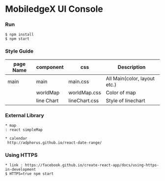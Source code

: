 # MobiledgeX UI Console

### Run
```
$ npm install
$ npm start
```
### Style Guide

| page Name | component  | css           | Description                  |
|-----------|------------|---------------|------------------------------|
| main      | main       | main.css      | All Main(color, layout etc.) |
|           | worldMap   | worldMap.css  | Color of map                 |
|           | line Chart | lineChart.css | Style of linechart           |


### External Library

    * map
    : react simpleMap

    * calendar
     http://adphorus.github.io/react-date-range/


### Using HTTPS

    * link : https://facebook.github.io/create-react-app/docs/using-https-in-development
    $ HTTPS=true npm start

